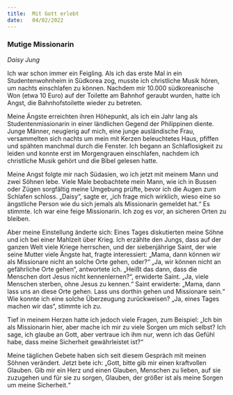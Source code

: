 ```yaml
---
title:  Mit Gott erlebt
date:   04/02/2022
---
```


### Mutige Missionarin

_Daisy Jung_

Ich war schon immer ein Feigling. Als ich das erste Mal in ein Studentenwohnheim in Südkorea zog, musste ich christliche Musik hören, um nachts ­einschlafen zu können. Nachdem mir 10.000 südkoreanische Won (etwa 10 Euro) auf der ­Toilette am Bahnhof geraubt wurden, hatte ich Angst, die Bahnhofstoilette wieder zu betreten.

Meine Ängste erreichten ihren Höhepunkt, als ich ein Jahr lang als Studentenmissionarin in einer ländlichen Gegend der Philippinen diente. Junge ­Männer, neugierig auf mich, eine junge ausländische Frau, versammelten sich nachts um mein mit Kerzen beleuchtetes Haus, pfiffen und spähten manchmal durch die Fenster. Ich begann an Schlaflosigkeit zu leiden und konnte erst im ­Morgengrauen einschlafen, nachdem ich christliche Musik gehört und die Bibel gelesen hatte.

Meine Angst folgte mir nach Südasien, wo ich jetzt mit meinem Mann und zwei Söhnen lebe. Viele Male beobachtete mein Mann, wie ich in Bussen oder Zügen sorgfältig meine Umgebung prüfte, bevor ich die Augen zum Schlafen schloss. „Daisy“, sagte er, „ich frage mich wirklich, wieso eine so ängstliche Person wie du sich jemals als Missionarin gemeldet hat.“ Es stimmte. Ich war eine feige Missionarin. Ich zog es vor, an sicheren Orten zu bleiben.

Aber meine Einstellung änderte sich: Eines Tages diskutierten meine Söhne und ich bei einer Mahlzeit über Krieg. Ich erzählte den Jungs, dass auf der ganzen Welt viele Kriege herrschen, und der siebenjährige Saint, der wie seine Mutter viele Ängste hat, fragte interessiert: „Mama, dann können wir als Missionare nicht an solche Orte gehen, oder?“ „Ja, wir können nicht an gefährliche Orte gehen“, antwortete ich. „Heißt das dann, dass die Menschen dort Jesus nicht kennenlernen?“, erwiderte Saint. „Ja, viele Menschen sterben, ohne Jesus zu kennen.“ Saint erwiderte: „Mama, dann lass uns an diese Orte gehen. Lass uns dorthin gehen und Missionare sein.“ Wie konnte ich eine solche Überzeugung zurückweisen? „Ja, eines Tages machen wir das“, stimmte ich zu.

Tief in meinem Herzen hatte ich jedoch viele Fragen, zum Beispiel: „Ich bin als Missionarin hier, aber mache ich mir zu viele Sorgen um mich selbst? Ich sage, ich glaube an Gott, aber vertraue ich ihm nur, wenn ich das Gefühl habe, dass meine Sicherheit gewährleistet ist?“

Meine täglichen Gebete haben sich seit diesem Gespräch mit meinen Söhnen verändert. Jetzt bete ich: „Gott, bitte gib mir einen kraftvollen Glauben. Gib mir ein Herz und einen Glauben, Menschen zu lieben, auf sie zuzugehen und für sie zu sorgen, Glauben, der größer ist als meine Sorgen um meine Sicherheit.“